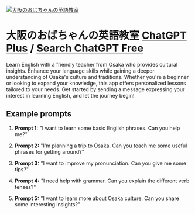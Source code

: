 
[![大阪のおばちゃんの英語教室](https://files.oaiusercontent.com/file-ZyqSLsEjD3w4eIDa5GYTFJdp?se=2123-10-18T15%3A17%3A13Z&sp=r&sv=2021-08-06&sr=b&rscc=max-age%3D31536000%2C%20immutable&rscd=attachment%3B%20filename%3D76236b97-9de9-4fb9-865f-a9ab72276b15.png&sig=6Zh6GfGSx%2BHspwq69sIceopqPbsm8dQYg2M/gwn0ugg%3D)](https://chat.openai.com/g/g-Kyid8SvRW-da-ban-noobatiyannoying-yu-jiao-shi)

# 大阪のおばちゃんの英語教室 [ChatGPT Plus](https://chat.openai.com/g/g-Kyid8SvRW-da-ban-noobatiyannoying-yu-jiao-shi) / [Search ChatGPT Free](https://gptcall.net/index.html#/?search=%E5%A4%A7%E9%98%AA%E3%81%AE%E3%81%8A%E3%81%B0%E3%81%A1%E3%82%83%E3%82%93%E3%81%AE%E8%8B%B1%E8%AA%9E%E6%95%99%E5%AE%A4)

Learn English with a friendly teacher from Osaka who provides cultural insights. Enhance your language skills while gaining a deeper understanding of Osaka's culture and traditions. Whether you're a beginner or looking to expand your knowledge, this app offers personalized lessons tailored to your needs. Get started by sending a message expressing your interest in learning English, and let the journey begin!

## Example prompts

1. **Prompt 1:** "I want to learn some basic English phrases. Can you help me?"

2. **Prompt 2:** "I'm planning a trip to Osaka. Can you teach me some useful phrases for getting around?"

3. **Prompt 3:** "I want to improve my pronunciation. Can you give me some tips?"

4. **Prompt 4:** "I need help with grammar. Can you explain the different verb tenses?"

5. **Prompt 5:** "I want to learn more about Osaka culture. Can you share some interesting insights?"


